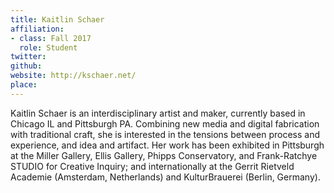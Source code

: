 ```yaml
---
title: Kaitlin Schaer
affiliation:
- class: Fall 2017
  role: Student
twitter: 
github: 
website: http://kschaer.net/
place: 
---
```

Kaitlin Schaer is an interdisciplinary artist and maker, currently based in Chicago IL and Pittsburgh PA. Combining new media and digital fabrication with traditional craft, she is interested in the tensions between process and experience, and idea and artifact. Her work has been exhibited in Pittsburgh at the Miller Gallery, Ellis Gallery, Phipps Conservatory, and Frank-Ratchye STUDIO for Creative Inquiry; and internationally at the Gerrit Rietveld Academie (Amsterdam, Netherlands) and KulturBrauerei (Berlin, Germany). 